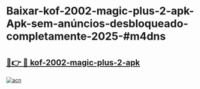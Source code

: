 # Baixar-kof-2002-magic-plus-2-apk-Apk-sem-anúncios-desbloqueado-completamente-2025-#m4dns

# <h2><a href="https://ainizakaria.my?title=kof-2002-magic-plus-2-apk&ref=24M">🔗👉 🔴 kof-2002-magic-plus-2-apk</a></h2>

[![acn](https://github.com/user-attachments/assets/0f9c940e-d8b0-45ae-aac7-cd30a18b3e1c)](https://ainizakaria.my?title=kof-2002-magic-plus-2-apk&ref=24M)

